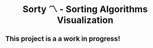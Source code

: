 # <center>Sorty 〽️ - Sorting Algorithms Visualization</center>

## This project is a __a work in progress__!
